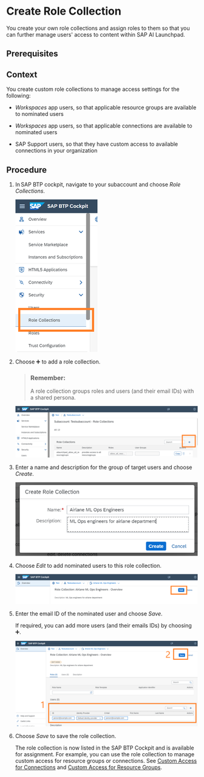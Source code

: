 <!-- loio9cdb1ea43b4e4243a7fc5d4f2a656700 -->

<link rel="stylesheet" type="text/css" href="css/sap-icons.css"/>

# Create Role Collection

You create your own role collections and assign roles to them so that you can further manage users' access to content within SAP AI Launchpad.



<a name="loio9cdb1ea43b4e4243a7fc5d4f2a656700__prereq_ccd_jpq_h5b"/>

## Prerequisites



## Context

You create custom role collections to manage access settings for the following:

-   *Workspaces* app users, so that applicable resource groups are available to nominated users

-   *Workspaces* app users, so that applicable connections are available to nominated users
-   SAP Support users, so that they have custom access to available connections in your organization



## Procedure

1.  In SAP BTP cockpit, navigate to your subaccount and choose *Role Collections*.

    ![](images/AIL_Role_1_c434107.png)

2.  Choose :heavy_plus_sign: to add a role collection.

    > ### Remember:  
    > A role collection groups roles and users \(and their email IDs\) with a shared persona.

    ![](images/AIL_Plus_Icon_for_Role_Collections_08a5def.png)

3.  Enter a name and description for the group of target users and choose *Create*.

    ![](images/AIL_Create_Role_Collection_Dialog_2d867b6.png)

4.  Choose *Edit* to add nominated users to this role collection.

    ![](images/AIL_Edit_Button_for_Role_Collection_a57fbbd.png)

5.  Enter the email ID of the nominated user and choose *Save*.

    If required, you can add more users \(and their emails IDs\) by choosing :heavy_plus_sign:.

    ![](images/AIL_Add_Emails_for_Role_Collection_bfa5120.png)

6.  Choose *Save* to save the role collection.

    The role collection is now listed in the SAP BTP Cockpit and is available for assignment. For example, you can use the role collection to manage custom access for resource groups or connections. See [Custom Access for Connections](custom-access-for-connections-8ba6a92.md) and [Custom Access for Resource Groups](custom-access-for-resource-groups-19e3932.md).


